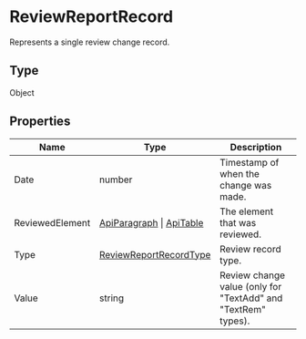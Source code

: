 # ReviewReportRecord

Represents a single review change record.

## Type

Object

## Properties

| Name | Type | Description |
| ---- | ---- | ----------- |
| Date | number | Timestamp of when the change was made. |
| ReviewedElement | [ApiParagraph](../../text-document-api/ApiParagraph/ApiParagraph.md) \| [ApiTable](../../text-document-api/ApiTable/ApiTable.md) | The element that was reviewed. |
| Type | [ReviewReportRecordType](../Enumeration/ReviewReportRecordType.md) | Review record type. |
| Value | string | Review change value (only for "TextAdd" and "TextRem" types). |
